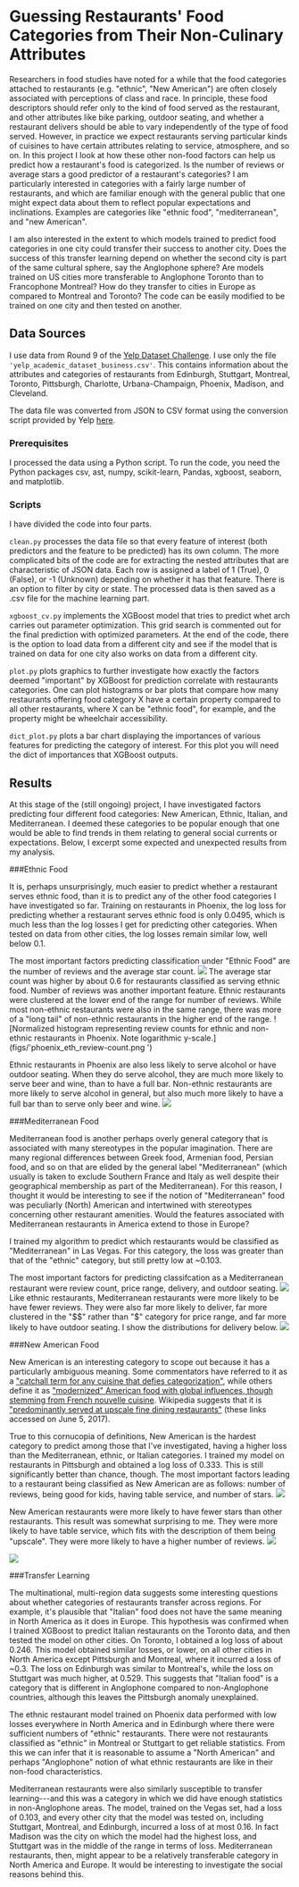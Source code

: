 # Guessing Restaurants' Food Categories from Their Non-Culinary Attributes

Researchers in food studies have noted for a while that the food categories attached to restaurants (e.g. "ethnic", "New American") are often closely associated with perceptions of class and race. In principle, these food descriptors should refer only to the kind of food served as the restaurant, and other attributes like bike parking, outdoor seating, and whether a restaurant delivers should be able to vary independently of the type of food served. However, in practice we expect restaurants serving particular kinds of cuisines to have certain attributes relating to service, atmosphere, and so on. In this project I look at how these other non-food factors can help us predict how a restaurant's food is categorized. Is the number of reviews or average stars a good predictor of a restaurant's categories? I am particularly interested in categories with a fairly large number of restaurants, and which are familiar enough with the general public that one might expect data about them to reflect popular expectations and inclinations. Examples are categories like "ethnic food", "mediterranean", and "new American".

I am also interested in the extent to which models trained to predict food categories in one city could transfer their success to another city. Does the success of this transfer learning depend on whether the second city is part of the same cultural sphere, say the Anglophone sphere? Are models trained on US cities more transferable to Anglophone Toronto than to Francophone Montreal? How do they transfer to cities in Europe as compared to Montreal and Toronto? The code can be easily modified to be trained on one city and then tested on another.

## Data Sources

I use data from Round 9 of the [Yelp Dataset Challenge](https://www.yelp.com/dataset_challenge). I use only the file `'yelp_academic_dataset_business.csv'`. This contains information about the attributes and categories of restaurants from Edinburgh, Stuttgart, Montreal, Toronto, Pittsburgh, Charlotte, Urbana-Champaign, Phoenix, Madison, and Cleveland.

The data file was converted from JSON to CSV format using the conversion script provided by Yelp [here](https://github.com/Yelp/dataset-examples).

### Prerequisites

I processed the data using a Python script. To run the code, you need the Python packages csv, ast, numpy, scikit-learn, Pandas, xgboost, seaborn, and matplotlib.


### Scripts

I have divided the code into four parts.

`clean.py` processes the data file so that every feature of interest (both predictors and the feature to be predicted) has its own column. The more complicated bits of the code are for extracting the nested attributes that are characteristic of JSON data. Each row is assigned a label of 1 (True), 0 (False), or -1 (Unknown) depending on whether it has that feature. There is an option to filter by city or state. The processed data is then saved as a .csv file for the machine learning part.

`xgboost_cv.py` implements the XGBoost model that tries to predict whet arch carries out parameter optimization. This grid search is commented out for the final prediction with optimized parameters. At the end of the code, there is the option to load data from a different city and see if the model that is trained on data for one city also works on data from a different city.

`plot.py` plots graphics to further investigate how exactly the factors deemed "important" by XGBoost for prediction correlate with restaurants categories. One can plot histograms or bar plots that compare how many restaurants offering food category X have a certain property compared to all other restaurants, where X can be "ethnic food", for example, and the property might be wheelchair accessibility.

`dict_plot.py` plots a bar chart displaying the importances of various features for predicting the category of interest. For this plot you will need the dict of importances that XGBoost outputs.

## Results

At this stage of the (still ongoing) project, I have investigated factors predicting four different food categories: New American, Ethnic, Italian, and Mediterranean. I deemed these categories to be popular enough that one would be able to find trends in them relating to general social currents or expectations. Below, I excerpt some expected and unexpected results from my analysis.

###Ethnic Food

It is, perhaps unsurprisingly, much easier to predict whether a restaurant serves ethnic food, than it is to predict any of the other food categories I have investigated so far. Training on restaurants in Phoenix, the log loss for predicting whether a restaurant serves ethnic food is only 0.0495, which is much less than the log losses I get for predicting other categories. When tested on data from other cities, the log losses remain similar low, well below 0.1.

The most important factors predicting classification under "Ethnic Food" are the number of reviews and the average star count.
![](figs/phoenix_eth_impt.png)
The average star count was higher by about 0.6 for restaurants classified as serving ethnic food.  Number of reviews was another important feature. Ethnic restaurants were clustered at the lower end of the range for number of reviews. While most non-ethnic restaurants were also in the same range, there was more of a "long tail" of non-ethnic restaurants in the higher end of the range.
![Normalized histogram representing review counts for ethnic and non-ethnic restaurants in Phoenix. Note logarithmic y-scale.](figs/'phoenix_eth_review-count.png ')

Ethnic restaurants in Phoenix are also less likely to serve alcohol or have outdoor seating. When they do serve alcohol, they are much more likely to serve beer and wine, than to have a full bar. Non-ethnic restaurants are more likely to serve alcohol in general, but also much more likely to have a  full bar than to serve only beer and wine.
![](figs/'phoenix_eth_alcohol.png')

###Mediterranean Food

Mediterranean food is another perhaps overly general category that is associated with many stereotypes in the popular imagination. There are many regional differences between Greek food, Armenian food, Persian food, and so on that are elided by the general label "Mediterranean" (which usually is taken to exclude Southern France and Italy as well despite their geographical membership as part of the Mediterranean). For this reason, I thought it would be interesting to see if the notion of "Mediterranean" food was peculiarly (North) American and intertwined with stereotypes concerning other restaurant amenities. Would the features associated with Mediterranean restaurants in America extend to those in Europe?

I trained my algorithm to predict which restaurants would be classified as "Mediterranean" in Las Vegas. For this category, the loss was greater than that of the "ethnic" category, but still pretty low at ~0.103.

The most important factors for predicting classifcation as a Mediterranean restaurant were review count, price range, delivery, and outdoor seating.
![](figs/vegas_med_impt.png)
Like ethnic restaurants, Mediterranean restaurants were more likely to be have fewer reviews. They were also far more likely to deliver, far more clustered in the "$$" rather than "$" category for price range, and far more likely to have outdoor seating. I show the distributions for delivery below.
![](figs/med_delivery_vegas.png)

###New American Food

New American is an interesting category to scope out because it has a particularly ambiguous meaning. Some commentators have referred to it as a ["catchall term for any cuisine that defies categorization"](http://www.chicagotribune.com/dining/ct-food-what-is-new-american-story.html), while others define it as ["modernized" American food with global influences, though stemming from French nouvelle cuisine](http://www.slate.com/articles/life/food/2015/06/new_american_food_is_un_american_derivative_and_bland.html). Wikipedia suggests that it is ["predominantly served at upscale fine dining restaurants"](https://en.wikipedia.org/wiki/New_American_cuisine) (these links accessed on June 5, 2017).

True to this cornucopia of definitions, New American is the hardest category to predict among those that I've investigated, having a higher loss than the Mediterranean, ethnic, or Italian categories. I trained my model on restaurants in Pittsburgh and obtained a log loss of 0.333. This is still significantly better than chance, though. The most important factors leading to a restaurant being classified as New American are as follows: number of reviews, being good for kids, having table service, and number of stars.
![](figs/pgh_newam_impt.png)

New American restaurants were more likely to have fewer stars than other restaurants. This result was somewhat surprising to me. They were more likely to have table service, which fits with the description of them being "upscale". They were more likely to have a higher number of reviews.
![](figs/pgh_newam_stars.png)

![](figs/pgh_newam_tableserv.png)

###Transfer Learning

The multinational, multi-region data suggests some interesting questions about whether categories of restaurants transfer across regions. For example, it's plausible that "Italian" food does not have the same meaning in North America as it does in Europe. This hypothesis was confirmed when I trained XGBoost to predict Italian restaurants on the Toronto data, and then tested the model on other cities. On Toronto, I obtained a log loss of about 0.246. This model obtained similar losses, or lower, on all other cities in North America except Pittsburgh and Montreal, where it incurred a loss of ~0.3. The loss on Edinburgh was similar to Montreal's, while the loss on Stuttgart was much higher, at 0.529. This suggests that "Italian food" is a category that is different in Anglophone compared to non-Anglophone countries, although this leaves the Pittsburgh anomaly unexplained.

The ethnic restaurant model trained on Phoenix data performed with low losses everywhere in North America and in Edinburgh where there were sufficient numbers of "ethnic" restaurants. There were not restaurants classified as "ethnic" in Montreal or Stuttgart to get reliable statistics. From this we can infer that it is reasonable to assume a "North American" and perhaps "Anglophone" notion of what ethnic restaurants are like in their non-food characteristics.

Mediterranean restaurants were also similarly susceptible to transfer learning---and this was a category in which we did have enough statistics in non-Anglophone areas. The model, trained on the Vegas set, had a loss of 0.103, and every other city that the model was tested on, including Stuttgart, Montreal, and Edinburgh, incurred a loss of at most 0.16. In fact Madison was the city on which the model had the highest loss, and Stuttgart was in the middle of the range in terms of loss. Mediterranean restaurants, then, might appear to be a relatively transferable category in North America and Europe. It would be interesting to investigate the social reasons behind this.
